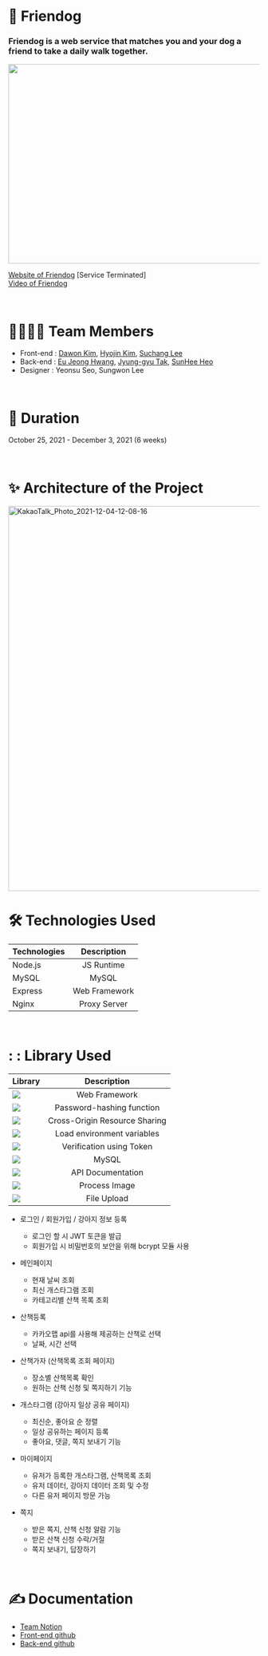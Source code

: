 # 🐶 Friendog

### Friendog is a web service that matches you and your dog a friend to take a daily walk together. 

<img src="https://user-images.githubusercontent.com/88166362/144694893-52789e67-866c-4ead-b9a0-f63069c7dfbf.png" width="772" height="400">

[Website of Friendog](https://togaether.shop/) [Service Terminated] </br>
[Video of Friendog](https://www.youtube.com/watch?v=lQUo4EbUrQU)  

<br>

# :family_man_woman_boy_boy: Team Members
- Front-end : [Dawon Kim](https://github.com/DawonEllaKim), [Hyojin Kim](https://github.com/hyojin-k), [Suchang Lee](https://github.com/eternalclash) 
- Back-end : [Eu Jeong Hwang](https://github.com/eujeong-hwang), [Jyung-gyu Tak](https://github.com/tak-codes), [SunHee Heo](https://github.com/SunHeeHeo) 
- Designer : Yeonsu Seo, Sungwon Lee 

<br>

# :bookmark_tabs: Duration
October 25, 2021 - December 3, 2021 (6 weeks)

<br>

# :sparkles: Architecture of the Project
<img width="772" alt="KakaoTalk_Photo_2021-12-04-12-08-16" src="https://user-images.githubusercontent.com/88166362/144694918-ab86d1e8-c61d-461a-92ca-e77a10ffc9cf.png">

<br>

# :hammer_and_wrench: Technologies Used
Technologies|Description
:---|:---:
Node.js | JS Runtime
MySQL | MySQL
Express | Web Framework
Nginx | Proxy Server

<br>

# : : Library Used
|Library|Description|
---|:---:
<img src='https://img.shields.io/badge/express-1.7.9-lightgrey'> | Web Framework
<img src='https://img.shields.io/badge/bcrypt-5.0.1-lightgrey'> | Password-hashing function
<img src='https://img.shields.io/badge/cors-2.8.5-lightgrey'> | Cross-Origin Resource Sharing
<img src='https://img.shields.io/badge/dotenv-10.0.0-lightgrey'>  | Load environment variables
<img src='https://img.shields.io/badge/jsonwebtoken-8.5.1-lightgrey'>  | Verification using Token
<img src='https://img.shields.io/badge/mysql-2.3.2-lightgrey'> | MySQL
<img src='https://img.shields.io/badge/swagger--ui--express-4.1.6-lightgrey'> | API Documentation
<img src='https://img.shields.io/badge/sharp-0.29.3-lightgrey'> | Process Image
<img src='https://img.shields.io/badge/multer-1.4.3-lightgrey'> | File Upload

- 로그인 / 회원가입 / 강아지 정보 등록 
  - 로그인 할 시 JWT 토큰을 발급
  - 회원가입 시 비밀번호의 보안을 위해 bcrypt 모듈 사용

- 메인페이지

  - 현재 날씨 조회
  - 최신 개스타그램 조회
  - 카테고리별 산책 목록 조회

- 산책등록

  - 카카오맵 api를 사용해 제공하는 산책로 선택
  - 날짜, 시간 선택

- 산책가자 (산책목록 조회 페이지)

  - 장소별 산책목록 확인
  - 원하는 산책 신청 및 쪽지하기 기능

- 개스타그램 (강아지 일상 공유 페이지)

  - 최신순, 좋아요 순 정렬
  - 일상 공유하는 페이지 등록
  - 좋아요, 댓글, 쪽지 보내기 기능

- 마이페이지

  - 유저가 등록한 개스타그램, 산책목록 조회
  - 유저 데이터, 강아지 데이터 조회 및 수정
  - 다른 유저 페이지 방문 가능

- 쪽지

  - 받은 쪽지, 산책 신청 알람 기능
  - 받은 산책 신청 수락/거절
  - 쪽지 보내기, 답장하기

<br>

# :writing_hand: Documentation
- [Team Notion](https://togaether.shop/)
- [Front-end github](https://github.com/O-K-O-K-O-K/Front-end)
- [Back-end github](https://github.com/O-K-O-K-O-K/Back_End)
